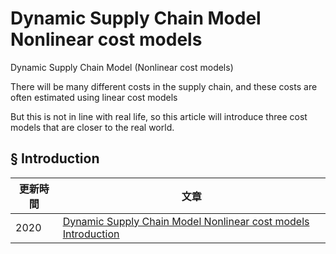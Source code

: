 # Dynamic Supply Chain Model Nonlinear cost models
Dynamic Supply Chain Model (Nonlinear cost models)

There will be many different costs in the supply chain, and these costs are often estimated using linear cost models  

But this is not in line with real life, so this article will introduce three cost models that are closer to the real world.

## § Introduction
|更新時間|文章|
|---|---|
|2020|[Dynamic Supply Chain Model Nonlinear cost models Introduction](https://github.com/wutsungyu/Cost-Sensitive/blob/master/introduction.md)|








